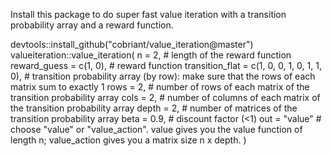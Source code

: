 Install this package to do super fast value iteration with a transition probability array and a reward function.

devtools::install_github("cobriant/value_iteration@master")
valueiteration::value_iteration(
  n = 2, # length of the reward function
  reward_guess = c(1, 0), # reward function
  transition_flat = c(1, 0, 0, 1, 0, 1, 1, 0), # transition probability array (by row): make sure that the rows of each matrix sum to exactly 1
  rows = 2, # number of rows of each matrix of the transition probability array
  cols = 2, # number of columns of each matrix of the transition probability array
  depth = 2, # number of matrices of the transition probability array
  beta = 0.9, # discount factor (<1)
  out = "value" # choose "value" or "value_action". value gives you the value function of length n; value_action gives you a matrix size n x depth.
  )
